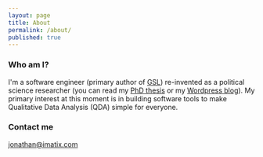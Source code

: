 ```yaml
---
layout: page
title: About
permalink: /about/
published: true
---
```


### Who am I?

I'm a software engineer (primary author of [GSL](https://github.com/imatix/gsl)) re-invented as a political science researcher (you can read my [PhD thesis](http://hdl.handle.net/11343/37678) or my [Wordpress blog](https://overseeingoverlooking.wordpress.com/)). My primary interest at this moment is in building software tools to make Qualitative Data Analysis (QDA) simple for everyone.

### Contact me

[jonathan@imatix.com](mailto:jonathan@imatix.com)